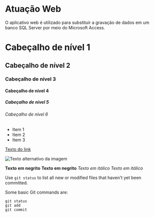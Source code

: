 # Atuação Web
O aplicativo web é utilizado para substituir a gravação de dados em um banco SQL Server por meio do Microsoft Access.

# Cabeçalho de nível 1
## Cabeçalho de nível 2
### Cabeçalho de nível 3
#### Cabeçalho de nível 4
##### Cabeçalho de nível 5
###### Cabeçalho de nível 6

* Item 1
* Item 2
* Item 3

[Texto do link](http://www.exemplo.com)

![Texto alternativo da imagem](http://www.exemplo.com/imagem.jpg)

**Texto em negrito**
__Texto em negrito__
*Texto em itálico*
_Texto em itálico_

Use `git status` to list all new or modified files that haven't yet been committed.

Some basic Git commands are:
```
git status
git add
git commit
```







